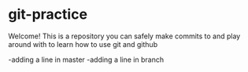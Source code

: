 # git-practice

Welcome! This is a repository you can safely make commits to and play around with to learn how to use git and github

-adding a line in master
-adding a line in branch
